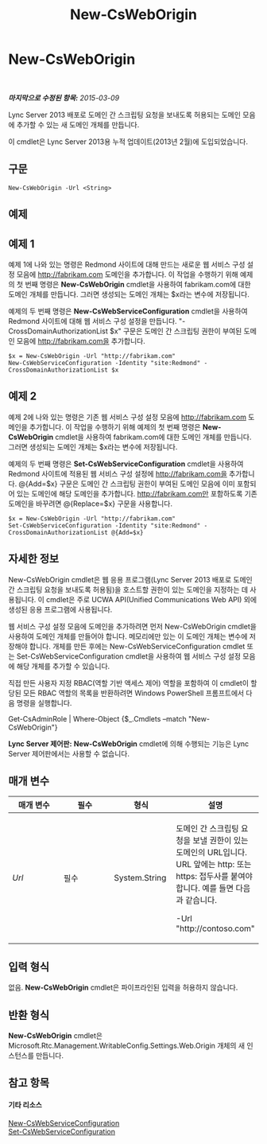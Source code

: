 ﻿---
title: New-CsWebOrigin
TOCTitle: New-CsWebOrigin
ms:assetid: 16053a99-b5ff-45e1-be95-b04e3f2fe528
ms:mtpsurl: https://technet.microsoft.com/ko-kr/library/JJ950236(v=OCS.15)
ms:contentKeyID: 52056789
ms.date: 08/10/2015
mtps_version: v=OCS.15
ms.translationtype: HT
---

# New-CsWebOrigin

 

_**마지막으로 수정된 항목:** 2015-03-09_

Lync Server 2013 배포로 도메인 간 스크립팅 요청을 보내도록 허용되는 도메인 모음에 추가할 수 있는 새 도메인 개체를 만듭니다.

이 cmdlet은 Lync Server 2013용 누적 업데이트(2013년 2월)에 도입되었습니다.

## 구문

    New-CsWebOrigin -Url <String>

## 예제

## 예제 1

예제 1에 나와 있는 명령은 Redmond 사이트에 대해 만드는 새로운 웹 서비스 구성 설정 모음에 http://fabrikam.com 도메인을 추가합니다. 이 작업을 수행하기 위해 예제의 첫 번째 명령은 **New-CsWebOrigin** cmdlet을 사용하여 fabrikam.com에 대한 도메인 개체를 만듭니다. 그러면 생성되는 도메인 개체는 $x라는 변수에 저장됩니다.

예제의 두 번째 명령은 **New-CsWebServiceConfiguration** cmdlet을 사용하여 Redmond 사이트에 대해 웹 서비스 구성 설정을 만듭니다. "-CrossDomainAuthorizationList $x" 구문은 도메인 간 스크립팅 권한이 부여된 도메인 모음에 http://fabrikam.com을 추가합니다.

    $x = New-CsWebOrigin -Url "http://fabrikam.com"
    New-CsWebServiceConfiguration -Identity "site:Redmond" - CrossDomainAuthorizationList $x

## 예제 2

예제 2에 나와 있는 명령은 기존 웹 서비스 구성 설정 모음에 http://fabrikam.com 도메인을 추가합니다. 이 작업을 수행하기 위해 예제의 첫 번째 명령은 **New-CsWebOrigin** cmdlet을 사용하여 fabrikam.com에 대한 도메인 개체를 만듭니다. 그러면 생성되는 도메인 개체는 $x라는 변수에 저장됩니다.

예제의 두 번째 명령은 **Set-CsWebServiceConfiguration** cmdlet을 사용하여 Redmond 사이트에 적용된 웹 서비스 구성 설정에 http://fabrikam.com을 추가합니다. @{Add=$x} 구문은 도메인 간 스크립팅 권한이 부여된 도메인 모음에 이미 포함되어 있는 도메인에 해당 도메인을 추가합니다. http://fabrikam.com만 포함하도록 기존 도메인을 바꾸려면 @{Replace=$x} 구문을 사용합니다.

    $x = New-CsWebOrigin -Url "http://fabrikam.com"
    Set-CsWebServiceConfiguration -Identity "site:Redmond" - CrossDomainAuthorizationList @{Add=$x}

## 자세한 정보

New-CsWebOrigin cmdlet은 웹 응용 프로그램(Lync Server 2013 배포로 도메인 간 스크립팅 요청을 보내도록 허용됨)을 호스트할 권한이 있는 도메인을 지정하는 데 사용됩니다. 이 cmdlet은 주로 UCWA API(Unified Communications Web API) 외에 생성된 응용 프로그램에 사용됩니다.

웹 서비스 구성 설정 모음에 도메인을 추가하려면 먼저 New-CsWebOrigin cmdlet을 사용하여 도메인 개체를 만들어야 합니다. 메모리에만 있는 이 도메인 개체는 변수에 저장해야 합니다. 개체를 만든 후에는 New-CsWebServiceConfiguration cmdlet 또는 Set-CsWebServiceConfiguration cmdlet을 사용하여 웹 서비스 구성 설정 모음에 해당 개체를 추가할 수 있습니다.

직접 만든 사용자 지정 RBAC(역할 기반 액세스 제어) 역할을 포함하여 이 cmdlet이 할당된 모든 RBAC 역할의 목록을 반환하려면 Windows PowerShell 프롬프트에서 다음 명령을 실행합니다.

Get-CsAdminRole | Where-Object {$\_.Cmdlets –match "New-CsWebOrigin"}

**Lync Server 제어판:** **New-CsWebOrigin** cmdlet에 의해 수행되는 기능은 Lync Server 제어판에서는 사용할 수 없습니다.

## 매개 변수


<table>
<colgroup>
<col style="width: 25%" />
<col style="width: 25%" />
<col style="width: 25%" />
<col style="width: 25%" />
</colgroup>
<thead>
<tr class="header">
<th>매개 변수</th>
<th>필수</th>
<th>형식</th>
<th>설명</th>
</tr>
</thead>
<tbody>
<tr class="odd">
<td><p><em>Url</em></p></td>
<td><p>필수</p></td>
<td><p>System.String</p></td>
<td><p>도메인 간 스크립팅 요청을 보낼 권한이 있는 도메인의 URL입니다. URL 앞에는 http: 또는 https: 접두사를 붙여야 합니다. 예를 들면 다음과 같습니다.</p>
<p>-Url &quot;http://contoso.com&quot;</p></td>
</tr>
</tbody>
</table>


## 입력 형식

없음. **New-CsWebOrigin** cmdlet은 파이프라인된 입력을 허용하지 않습니다.

## 반환 형식

**New-CsWebOrigin** cmdlet은 Microsoft.Rtc.Management.WritableConfig.Settings.Web.Origin 개체의 새 인스턴스를 만듭니다.

## 참고 항목

#### 기타 리소스

[New-CsWebServiceConfiguration](new-cswebserviceconfiguration.md)  
[Set-CsWebServiceConfiguration](set-cswebserviceconfiguration.md)

